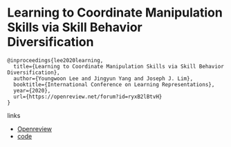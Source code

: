 #  Learning to Coordinate Manipulation Skills via Skill Behavior Diversification
```
@inproceedings{lee2020learning,
  title={Learning to Coordinate Manipulation Skills via Skill Behavior Diversification},
  author={Youngwoon Lee and Jingyun Yang and Joseph J. Lim},
  booktitle={International Conference on Learning Representations},
  year={2020},
  url={https://openreview.net/forum?id=ryxB2lBtvH}
}
```
links

- [Openreview](https://openreview.net/pdf?id=ryxB2lBtvH)
- [code](https://github.com/clvrai/coordination)